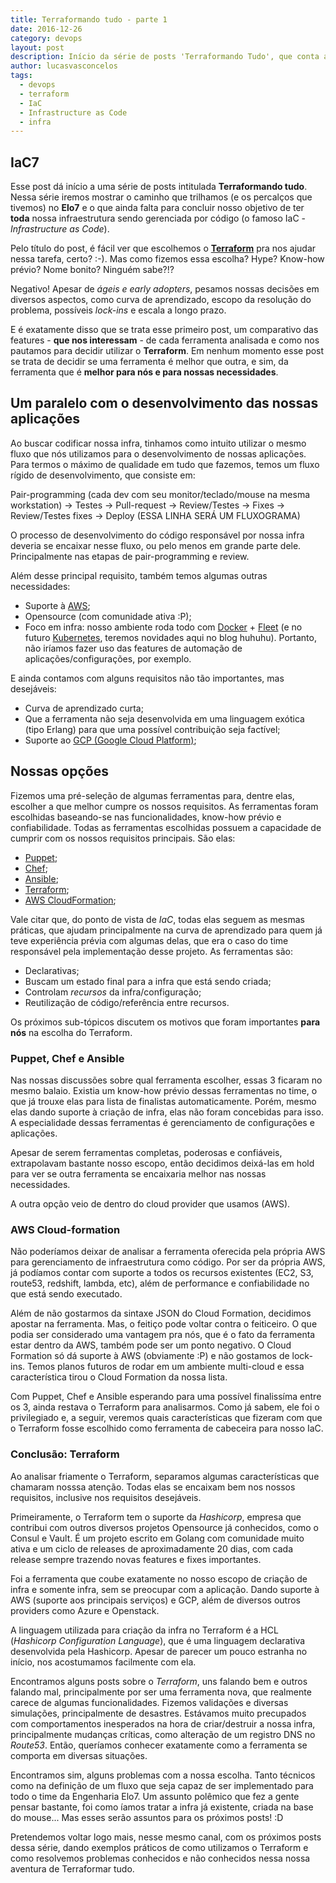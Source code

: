 ```yaml
---
title: Terraformando tudo - parte 1
date: 2016-12-26
category: devops
layout: post
description: Início da série de posts 'Terraformando Tudo', que conta a nossa tragetória em busca da codificação da nossa infraestrutura. Esse primeiro post mostra nossas premissas para o projeto e como escolhemos o Terraform como ferramenta para nos auxiliar nesse caminho.
author: lucasvasconcelos
tags:
  - devops
  - terraform
  - IaC
  - Infrastructure as Code
  - infra
---
```


## IaC7

Esse post dá início a uma série de posts intitulada **Terraformando tudo**. Nessa série iremos mostrar o caminho que trilhamos (e os percalços que tivemos) no **Elo7** e o que ainda falta para concluir nosso objetivo de ter **toda** nossa infraestrutura sendo gerenciada por código (o famoso IaC - *Infrastructure as Code*). 

Pelo título do post, é fácil ver que escolhemos o [**Terraform**](http://terraform.io) pra nos ajudar nessa tarefa, certo? :-). Mas como fizemos essa escolha? Hype? Know-how prévio? Nome bonito? Ninguém sabe?!?

Negativo! Apesar de *ágeis e early adopters*, pesamos nossas decisões em diversos aspectos, como curva de aprendizado, escopo da resolução do problema, possíveis *lock-ins* e escala a longo prazo.

E é exatamente disso que se trata esse primeiro post, um comparativo das features - **que nos interessam** - de cada ferramenta analisada e como nos pautamos para decidir utilizar o **Terraform**. Em nenhum momento esse post se trata de decidir se uma ferramenta é melhor que outra, e sim, da ferramenta que é **melhor para nós e para nossas necessidades**. 

## Um paralelo com o desenvolvimento das nossas aplicações

Ao buscar codificar nossa infra, tinhamos como intuito utilizar o mesmo fluxo que nós utilizamos para o desenvolvimento de nossas aplicações. Para termos o máximo de qualidade em tudo que fazemos, temos um fluxo rígido de desenvolvimento, que consiste em:

Pair-programming (cada dev com seu monitor/teclado/mouse na mesma workstation) -> Testes -> Pull-request -> Review/Testes -> Fixes -> Review/Testes fixes -> Deploy (ESSA LINHA SERÁ UM FLUXOGRAMA)

O processo de desenvolvimento do código responsável por nossa infra deveria se encaixar nesse fluxo, ou pelo menos em grande parte dele. Principalmente nas etapas de pair-programming e review. 

Além desse principal requisito, também temos algumas outras necessidades:
* Suporte à [AWS](https://aws.amazon.com/);
* Opensource (com comunidade ativa :P);
* Foco em infra: nosso ambiente roda todo com [Docker](https://www.docker.com/) + [Fleet](https://github.com/coreos/fleet) (e no futuro [Kubernetes](https://github.com/coreos/fleet), teremos novidades aqui no blog huhuhu). Portanto, não iríamos fazer uso das features de automação de aplicações/configurações, por exemplo.

E ainda contamos com alguns requisitos não tão importantes, mas desejáveis:
* Curva de aprendizado curta;
* Que a ferramenta não seja desenvolvida em uma linguagem exótica (tipo Erlang) para que uma possível contribuição seja factível;
* Suporte ao [GCP (Google Cloud Platform)](https://cloud.google.com/);

## Nossas opções

Fizemos uma pré-seleção de algumas ferramentas para, dentre elas, escolher a que melhor cumpre os nossos requisitos. As ferramentas foram escolhidas baseando-se nas funcionalidades, know-how prévio e confiabilidade. Todas as ferramentas escolhidas possuem a capacidade de cumprir com os nossos requisitos principais. São elas:
* [Puppet](https://puppet.com/);
* [Chef](https://www.chef.io/chef/);
* [Ansible](https://www.ansible.com/);
* [Terraform](https://www.terraform.io/);
* [AWS CloudFormation](https://aws.amazon.com/cloudformation/);

Vale citar que, do ponto de vista de *IaC*, todas elas seguem as mesmas práticas, que ajudam principalmente na curva de aprendizado para quem já teve experiência prévia com algumas delas, que era o caso do time responsável pela implementação desse projeto. As ferramentas são:
* Declarativas;
* Buscam um estado final para a infra que está sendo criada;
* Controlam *recursos* da infra/configuração;
* Reutilização de código/referência entre recursos.

Os próximos sub-tópicos discutem os motivos que foram importantes **para nós** na escolha do Terraform.

### Puppet, Chef e Ansible

Nas nossas discussões sobre qual ferramenta escolher, essas 3 ficaram no mesmo balaio. Existia um know-how prévio dessas ferramentas no time, o que já trouxe elas para lista de finalistas automaticamente.
Porém, mesmo elas dando suporte à criação de infra, elas não foram concebidas para isso. A especialidade dessas ferramentas é gerenciamento de configurações e aplicações.

Apesar de serem ferramentas completas, poderosas e confiáveis, extrapolavam bastante nosso escopo, então decidimos deixá-las em hold para ver se outra ferramenta se encaixaria melhor nas nossas necessidades. 

A outra opção veio de dentro do cloud provider que usamos (AWS).

### AWS Cloud-formation

Não poderíamos deixar de analisar a ferramenta oferecida pela própria AWS para gerenciamento de infraestrutura como código. Por ser da própria AWS, já podíamos contar com suporte a todos os recursos existentes (EC2, S3, route53, redshift, lambda, etc), além de performance e confiabilidade no que está sendo executado.

Além de não gostarmos da sintaxe JSON do Cloud Formation, decidimos apostar na ferramenta. Mas, o feitiço pode voltar contra o feiticeiro. O que podia ser considerado uma vantagem pra nós, que é o fato da ferramenta estar dentro da AWS, também pode ser um ponto negativo. O Cloud Formation só dá suporte à AWS (obviamente :P) e não gostamos de lock-ins. Temos planos futuros de rodar em um ambiente multi-cloud e essa característica tirou o Cloud Formation da nossa lista.

Com Puppet, Chef e Ansible esperando para uma possível finalissíma entre os 3, ainda restava o Terraform para analisarmos. Como já sabem, ele foi o privilegiado e, a seguir, veremos quais características que fizeram com que o Terraform fosse escolhido como ferramenta de cabeceira para nosso IaC.

### Conclusão: Terraform

Ao analisar friamente o Terraform, separamos algumas características que chamaram nosssa atenção. Todas elas se encaixam bem nos nossos requisitos, inclusive nos requisitos desejáveis.

Primeiramente, o Terraform tem o suporte da *Hashicorp*, empresa que contribui com outros diversos projetos Opensource já conhecidos, como o Consul e Vault. É um projeto escrito em Golang com comunidade muito ativa e um ciclo de releases de aproximadamente 20 dias, com cada release sempre trazendo novas features e fixes importantes.

Foi a ferramenta que coube exatamente no nosso escopo de criação de infra e somente infra, sem se preocupar com a aplicação. Dando suporte à AWS (suporte aos principais serviços) e GCP, além de diversos outros providers como Azure e Openstack. 

A linguagem utilizada para criação da infra no Terraform é a HCL (*Hashicorp Configuration Language*), que é uma linguagem declarativa desenvolvida pela Hashicorp. Apesar de parecer um pouco estranha no início, nos acostumamos facilmente com ela.

Encontramos alguns posts sobre o *Terraform*, uns falando bem e outros falando mal, principalmente por ser uma ferramenta nova, que realmente carece de algumas funcionalidades. Fizemos validações e diversas simulações, principalmente de desastres. Estávamos muito precupados com comportamentos inesperados na hora de criar/destruir a nossa infra, principalmente mudanças críticas, como alteração de um registro DNS no *Route53*. Então, queríamos conhecer exatamente como a ferramenta se comporta em diversas situações.

Encontramos sim, alguns problemas com a nossa escolha. Tanto técnicos como na definição de um fluxo que seja capaz de ser implementado para todo o time da Engenharia Elo7. Um assunto polêmico que fez a gente pensar bastante, foi como íamos tratar a infra já existente, criada na base do mouse... Mas esses serão assuntos para os próximos posts! :D

Pretendemos voltar logo mais, nesse mesmo canal, com os próximos posts dessa série, dando exemplos práticos de como utilizamos o Terraform e como resolvemos problemas conhecidos e não conhecidos nessa nossa aventura de Terraformar tudo. 

